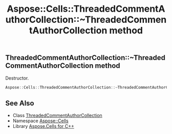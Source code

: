 ﻿---
title: Aspose::Cells::ThreadedCommentAuthorCollection::~ThreadedCommentAuthorCollection method
linktitle: ~ThreadedCommentAuthorCollection
second_title: Aspose.Cells for C++ API Reference
description: 'Aspose::Cells::ThreadedCommentAuthorCollection::~ThreadedCommentAuthorCollection method. Destructor in C++.'
type: docs
weight: 200
url: /cpp/aspose.cells/threadedcommentauthorcollection/~threadedcommentauthorcollection/
---
## ThreadedCommentAuthorCollection::~ThreadedCommentAuthorCollection method


Destructor.

```cpp
Aspose::Cells::ThreadedCommentAuthorCollection::~ThreadedCommentAuthorCollection()
```

## See Also

* Class [ThreadedCommentAuthorCollection](../)
* Namespace [Aspose::Cells](../../)
* Library [Aspose.Cells for C++](../../../)
